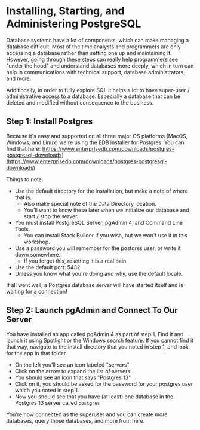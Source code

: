 # Installing, Starting, and Administering PostgreSQL

Database systems have a lot of components, which can make managing a database difficult. Most of the time analysts and programmers are only accessing a database rather than setting one up and maintaining it. However, going through these steps can really help programmers see "under the hood" and understand databases more deeply, which in turn can help in communications with technical support, database administrators, and more. 

Additionally, in order to fully explore SQL it helps a lot to have super-user / administrative access to a database. Especially a database that can be deleted and modified without consequence to the business. 

## Step 1: Install Postgres

Because it's easy and supported on all three major OS platforms (MacOS, Windows, and Linux) we're using the EDB installer for Postgres. You can find that here: [https://www.enterprisedb.com/downloads/postgres-postgresql-downloads](https://www.enterprisedb.com/downloads/postgres-postgresql-downloads)

Things to note:

* Use the default directory for the installation, but make a note of where that is. 
    * Also make special note of the Data Directory location.
    * You'll want to know these later when we initialize our database and start / stop the server.
* You must install PostgreSQL Server, pgAdmin 4, and Command Line Tools. 
    * You can install Stack Builder if you wish, but we won't use it in this workshop.
* Use a password you will remember for the postgres user, or write it down somewhere. 
    * If you forget this, resetting it is a real pain. 
* Use the default port: 5432
* Unless you know what you're doing and why, use the default locale.

If all went well, a Postgres database server will have started itself and is waiting for a connection!

## Step 2: Launch pgAdmin and Connect To Our Server

You have installed an app called pgAdmin 4 as part of step 1. Find it and launch it using Spotlight or the Windows search feature. If you cannot find it that way, navigate to the install directory that you noted in step 1, and look for the app in that folder.

* On the left you'll see an icon labeled "servers"
* Click on the arrow to expand the list of servers.
* You should see an icon that says "Postgres 13"
* Click on it, you should be asked for the password for your postgres user which you noted in step 1.
* Now you should see that you have (at least) one database in the Postgres 13 server called `postgres`

You're now connected as the superuser and you can create more databases, query those databases, and more from here.
